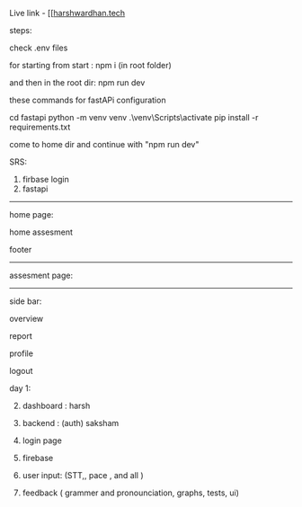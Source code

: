 Live link - [[[harshwardhan.tech](https://www.harshwardhan.tech/)

steps: 

check .env files

for starting from start :
npm i (in root folder)

and then in the root dir: 
npm run dev


these commands for fastAPi configuration

cd fastapi
python -m venv venv
.\venv\Scripts\activate
pip install -r requirements.txt


come to home dir and continue with "npm run dev"






SRS:


1. firbase login 
2. fastapi




-------------------------------------------------------------
home page:

home 
assesment 


footer

 -------------------------------------------------------------

assesment page:


 -------------------------------------------------------------
side bar:


overview

report

profile

logout









day 1:



2. dashboard : harsh
3. backend : (auth) saksham
3. login page
4. firebase


5. user input: (STT,, pace , and all )


6. feedback ( grammer and pronounciation, graphs, tests, ui)








